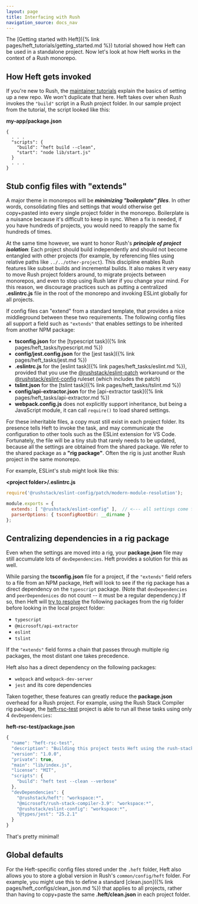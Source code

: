 ```yaml
---
layout: page
title: Interfacing with Rush
navigation_source: docs_nav
---
```


The [Getting started with Heft]({% link pages/heft_tutorials/getting_started.md %}) tutorial showed how Heft can be used in a standalone project.  Now let's look at how Heft works in the context of a  Rush monorepo.

## How Heft gets invoked

If you're new to Rush, the [maintainer tutorials](https://rushjs.io/pages/maintainer/setup_new_repo/) explain the basics of setting up a new repo.  We won't duplicate that here.  Heft takes over when Rush invokes the `"build"` script in a Rush project folder.  In our sample project from the tutorial, the script looked like this:

**my-app/package.json**
```
{
  . . .
  "scripts": {
    "build": "heft build --clean",
    "start": "node lib/start.js"
  }
  . . .
}
```

## Stub config files with "extends"

A major theme in monorepos will be _**minimizing "boilerplate" files**_.  In other words, consolidating files and settings that would otherwise get copy+pasted into every single project folder in the monorepo.  Boilerplate is a nuisance because it's difficult to keep in sync.  When a fix is needed, if you have hundreds of projects, you would need to reapply the same fix hundreds of times.

At the same time however, we want to honor Rush's _**principle of project isolation**_:  Each project should build independently and should not become entangled with other projects (for example, by referencing files using relative paths like `../../other-project`).  This discipline enables Rush features like subset builds and incremental builds. It also makes it very easy to move Rush project folders around,  to migrate projects between monorepos, and even to stop using Rush later if you change your mind.  For this reason, we discourage practices such as putting a centralized **.eslintrc.js** file in the root of the monorepo and invoking ESLint globally for all projects.

If config files can "extend" from a standard template, that provides a nice middleground between these two requirements.  The following config files all support a field such as `"extends"` that enables settings to be inherited from another NPM package:

- **tsconfig.json** for the [typescript task]({% link pages/heft_tasks/typescript.md %})
- **config/jest.config.json** for the [jest task]({% link pages/heft_tasks/jest.md %})
- **.eslintrc.js** for the [eslint task]({% link pages/heft_tasks/eslint.md %}), provided that you use the [@rushstack/eslint-patch](https://www.npmjs.com/package/@rushstack/eslint-patch) workaround or the [@rushstack/eslint-config](https://www.npmjs.com/package/@rushstack/eslint-config) ruleset (which includes the patch)
- **tslint.json** for the [tslint task]({% link pages/heft_tasks/tslint.md %})
- **config/api-extractor.json** for the [api-extractor task]({% link pages/heft_tasks/api-extractor.md %})
- **webpack.config.js** does not explicitly support inheritance, but being a JavaScript module, it can call `require()` to load shared settings.

For these inheritable files, a copy must still exist in each project folder.  Its presence tells Heft to invoke the task, and may communicate the configuration to other tools such as the ESLint extension for VS Code.  Fortunately, the file will be a tiny stub that rarely needs to be updated, because all the settings are obtained from the shared package.  We refer to the shared package as a **"rig package"**.  Often the rig is just another Rush project in the same monorepo.

For example, ESLint's stub might look like this:

**&lt;project folder&gt;/.eslintrc.js**
```js
require('@rushstack/eslint-config/patch/modern-module-resolution');

module.exports = {
  extends: [ "@rushstack/eslint-config" ],  // <--- all settings come from this NPM package
  parserOptions: { tsconfigRootDir: __dirname }
};
```

## Centralizing dependencies in a rig package

Even when the settings are moved into a rig, your **package.json** file may still accumulate lots of `devDependencies`.  Heft provides a solution for this as well.

While parsing the **tsconfig.json** file for a project, if the `"extends"` field refers to a file from an NPM package, Heft will look to see if the rig package has a direct dependency on the `typescript` package.  (Note that `devDependencies` and `peerDependenices` do not count -- it must be a regular dependency.)  If so, then Heft will [try to resolve](https://github.com/microsoft/rushstack/blob/master/apps/heft/src/utilities/TaskPackageResolver.ts) the following packages from the rig folder before looking in the local project folder:

- `typescript`
- `@microsoft/api-extractor`
- `eslint`
- `tslint`

If the `"extends"` field forms a chain that passes through multiple rig packages, the most distant one takes precedence.

Heft also has a direct dependency on the following packages:

- `webpack` and `webpack-dev-server`
- `jest` and its core dependencies

Taken together, these features can greatly reduce the **package.json** overhead for a Rush project.  For example, using the Rush Stack Compiler rig package, the [heft-rsc-test](https://github.com/microsoft/rushstack/tree/master/build-tests/heft-rsc-test) project is able to run all these tasks using only 4 `devDependencies`:

**heft-rsc-test/package.json**
```js
{
  "name": "heft-rsc-test",
  "description": "Building this project tests Heft using the rush-stack-compiler rig package",
  "version": "1.0.0",
  "private": true,
  "main": "lib/index.js",
  "license": "MIT",
  "scripts": {
    "build": "heft test --clean --verbose"
  },
  "devDependencies": {
    "@rushstack/heft": "workspace:*",
    "@microsoft/rush-stack-compiler-3.9": "workspace:*",
    "@rushstack/eslint-config": "workspace:*",
    "@types/jest": "25.2.1"
  }
}
```

That's pretty minimal!


## Global defaults

For the Heft-specific config files stored under the `.heft` folder, Heft also allows you to store a global version in Rush's `common/config/heft` folder.  For example, you might use this to define a standard [clean.json]({% link pages/heft_configs/clean_json.md %}) that applies to all projects, rather than having to copy+paste the same **.heft/clean.json** in each project folder.

